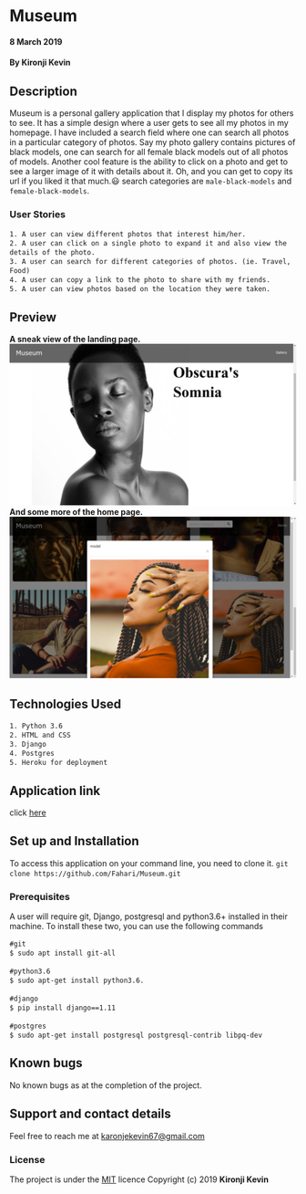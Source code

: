 # Museum
#### 8 March 2019
#### By **Kironji Kevin**

## Description

Museum is a personal gallery application that I display my photos for others to see. It has a simple design where a user gets to see all my photos in my homepage. I have included a search field where one can search all photos in a particular category of photos. Say my photo gallery contains pictures of black models, one can search for all female black models out of all photos of models. Another cool feature is the ability to click on a photo and get to see a larger image of it with details about it. Oh, and you can get to copy its url if you liked it that much.:smiley:
search categories are `male-black-models` and `female-black-models`.

### User Stories
```
1. A user can view different photos that interest him/her.
2. A user can click on a single photo to expand it and also view the details of the photo.
3. A user can search for different categories of photos. (ie. Travel, Food)
4. A user can copy a link to the photo to share with my friends.
5. A user can view photos based on the location they were taken.
```
## Preview
**A sneak view of the landing page.**
![Image](https://github.com/Fahari/museum/blob/master/images/somnia.png)
**And some more of the home page.**
![Image](https://github.com/Fahari/museum/blob/master/images/model.png)
## Technologies Used
```
1. Python 3.6
2. HTML and CSS
3. Django
4. Postgres
5. Heroku for deployment
```
## Application link
click [here](https://artsyme.herokuapp.com/)

## Set up and Installation

To access this application on your command line, you need to clone it.
`git clone https://github.com/Fahari/Museum.git`

### Prerequisites
A user will require git, Django, postgresql and python3.6+ installed in their machine.
To install these two, you can use the following commands
```
#git
$ sudo apt install git-all

#python3.6
$ sudo apt-get install python3.6.

#django
$ pip install django==1.11

#postgres
$ sudo apt-get install postgresql postgresql-contrib libpq-dev

```
## Known bugs
No known bugs as at the completion of the project.

## Support and contact details
Feel free to reach me at karonjekevin67@gmail.com

### License
The project is under the [MIT](https://github.com/Fahari/museum/blob/master/LICENSE) licence
Copyright (c) 2019 **Kironji Kevin**
